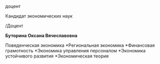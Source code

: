 доцент

Кандидат экономических наук

/Доцент

**Буторина Оксана Вячеславовна**

Поведенческая экономика
	*Региональная экономика
	*Финансовая грамотность
	*Экономика управления персоналом
	*Экономика устойчивого развития
	*Экономическая теория